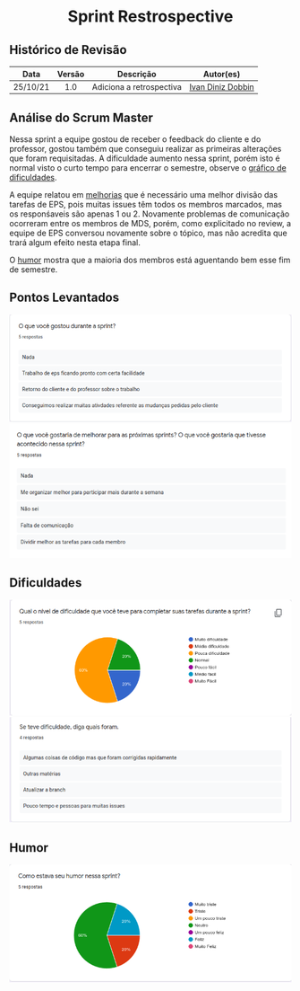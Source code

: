 <h1 style="text-align: center">Sprint Restrospective</h1>

## Histórico de Revisão
| Data | Versão | Descrição | Autor(es)|
|:----:|:------:|:---------:|:--------:|
| 25/10/21 | 1.0 | Adiciona a retrospectiva |[Ivan Diniz Dobbin](https://github.com/darmsDD)|

## Análise do Scrum Master

Nessa sprint a equipe gostou de receber o feedback do cliente e do professor, gostou também que conseguiu realizar as primeiras alterações que foram requisitadas. A dificuldade aumento nessa sprint, porém isto é normal visto o curto tempo para encerrar o semestre, observe o [gráfico de dificuldades](#grafico-dificuldades).

A equipe relatou em [melhorias](#melhorias) que é necessário uma melhor divisão das tarefas de EPS, pois muitas issues têm todos os membros marcados, mas os responśaveis são apenas 1 ou 2. Novamente problemas de comunicação ocorreram entre os membros de MDS, porém, como explicitado no review, a equipe de EPS conversou novamente sobre o tópico, mas não acredita que trará algum efeito nesta etapa final.

O [humor](#humor) mostra que a maioria dos membros está aguentando bem esse fim de semestre.


## Pontos Levantados
[![](oq_gostou.png)](oq_gostou.png)
[![](melhorias.png)](melhorias.png)

## Dificuldades
[![](grafico_dificuldades.png)](grafico_dificuldades.png)
[![](dificuldades.png)](dificuldades.png)

## Humor
[![](humor.png)](humor.png)
